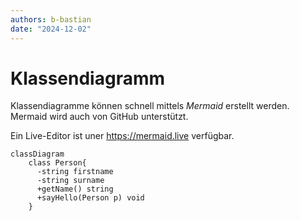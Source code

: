 ```yaml
---
authors: b-bastian
date: "2024-12-02"
---
```


# Klassendiagramm

Klassendiagramme können schnell mittels _Mermaid_ erstellt werden. Mermaid wird auch von GitHub unterstützt.

<!-- truncate -->

Ein Live-Editor ist uner https://mermaid.live verfügbar.

```mermaid
classDiagram
    class Person{
      -string firstname
      -string surname
      +getName() string
      +sayHello(Person p) void
    }
```
